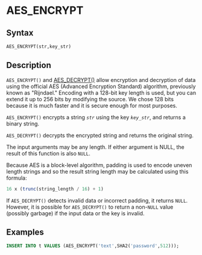 # AES_ENCRYPT

## Syntax

```sql
AES_ENCRYPT(str,key_str)
```

## Description

`AES_ENCRYPT()` and [AES_DECRYPT()](/built-in-functions/secondary-functions/encryption-hashing-and-compression-functions/aes_decrypt) allow encryption and decryption of
data using the official AES (Advanced Encryption Standard) algorithm,
previously known as "Rijndael." Encoding with a 128-bit key length is
used, but you can extend it up to 256 bits by modifying the source. We
chose 128 bits because it is much faster and it is secure enough for
most purposes.

`AES_ENCRYPT()` encrypts a string <em>`str`</em> using the key <em>`key_str`</em>, and returns a binary string.

`AES_DECRYPT()` decrypts the encrypted string and returns the original
string.

The input arguments may be any length. If either argument is NULL, the result of this function is also `NULL`.

Because AES is a block-level algorithm, padding is used to encode
uneven length strings and so the result string length may be
calculated using this formula:

```sql
16 x (trunc(string_length / 16) + 1)
```

If `AES_DECRYPT()` detects invalid data or incorrect padding, it returns
`NULL`. However, it is possible for `AES_DECRYPT()` to return a non-`NULL`
value (possibly garbage) if the input data or the key is invalid.

## Examples

```sql
INSERT INTO t VALUES (AES_ENCRYPT('text',SHA2('password',512)));
```